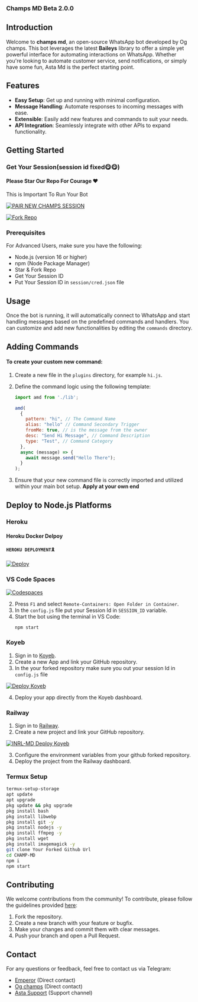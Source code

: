 ### Champs MD Beta 2.0.0

## Introduction

Welcome to **champs md**, an open-source WhatsApp bot developed by Og champs. This bot leverages the latest **Baileys** library to offer a simple yet powerful interface for automating interactions on WhatsApp. Whether you're looking to automate customer service, send notifications, or simply have some fun, Asta Md is the perfect starting point.

## Features

- **Easy Setup**: Get up and running with minimal configuration.
- **Message Handling**: Automate responses to incoming messages with ease.
- **Extensible**: Easily add new features and commands to suit your needs.
- **API Integration**: Seamlessly integrate with other APIs to expand functionality.

## Getting Started
### Get Your Session(session id fixed😋😋)
#### Please Star Our Repo For Courage ❤️

This is Important To Run Your Bot

<a href="https://session-fqll.onrender.com"><img title="PAIR NEW CHAMPS SESSION" src="https://img.shields.io/badge/GET SESSION-h?color=indigo&style=for-the-badge&logo=msi"></a>

<a href="https://github.com/OGCHAMP1/CHAMP-MD/fork"><img title="Fork Repo" src="https://img.shields.io/badge/Fork Repo-h?color=brown&style=for-the-badge&logo=stackshare"></a>



### Prerequisites

For Advanced Users, make sure you have the following:

- Node.js (version 16 or higher)
- npm (Node Package Manager)
- Star & Fork Repo
- Get Your Session ID
- Put Your Session ID in `session/cred.json` file


## Usage

Once the bot is running, it will automatically connect to WhatsApp and start handling messages based on the predefined commands and handlers. You can customize and add new functionalities by editing the `commands` directory.

## Adding Commands

#### To create your custom new command:

1. Create a new file in the `plugins` directory, for example `hi.js`.
2. Define the command logic using the following template:
    ```javascript
    import amd from './lib';
    
    amd(
      {
        pattern: "hi", // The Command Name
        alias: "hello" // Command Secondary Trigger
        fromMe: true, // is the message from the owner
        desc: "Send Hi Message", // Command Description
        type: "Test", // Command Category
      },
      async (message) => {
        await message.send("Hello There");
      }
    );
    ```

3. Ensure that your new command file is correctly imported and utilized within your main bot setup. **Apply at your own end**

## Deploy to Node.js Platforms

### Heroku

#### Heroku Docker Delpoy

#### `HEROKU DEPLOYMENT🎗`

<a href="https://dashboard.heroku.com/new-app?template=https://github.com/OGCHAMP1/CHAMP-MD">
  <img src="https://www.herokucdn.com/deploy/button.svg" alt="Deploy">
</a> 

### VS Code Spaces

<a href="https://github.com/codespaces/new?skip_quickstart=true&machine=standardLinux32gb&repo=763349202&ref=main&geo=UsWest"><img title="Codespaces" src="https://img.shields.io/badge/Delpoy To Codespaces-h?color=black&style=for-the-badge&logo=GitHub"></a>


2. Press `F1` and select `Remote-Containers: Open Folder in Container`.
3. In the `config.js` file put your Session Id in `SESSION_ID` variable.
4. Start the bot using the terminal in VS Code:
    ```sh
    npm start
    ```

### Koyeb

1. Sign in to [Koyeb](https://www.koyeb.com/).
2. Create a new App and link your GitHub repository.
3. In the your forked repository make sure you out your session Id in `config.js` file
   
<a href="https://app.koyeb.com/apps/new/import-project"><img title="Deploy Koyeb" src="https://img.shields.io/badge/DEPLOY KOYEB-h?color=black&style=for-the-badge&logo=koyeb"></a>

4. Deploy your app directly from the Koyeb dashboard.

### Railway

1. Sign in to [Railway](https://railway.app/).
2. Create a new project and link your GitHub repository.

<a href="https://railway.app/"><img title="INRL-MD Deploy Koyeb" src="https://img.shields.io/badge/DEPLOY RAILWAY-h?color=black&style=for-the-badge&logo=railway"></a>

   
3. Configure the environment variables from your github forked repository.
4. Deploy the project from the Railway dashboard.


 ### Termux Setup

 ```bash
termux-setup-storage
apt update
apt upgrade
pkg update && pkg upgrade
pkg install bash
pkg install libwebp
pkg install git -y
pkg install nodejs -y 
pkg install ffmpeg -y 
pkg install wget
pkg install imagemagick -y
git clone Your Forked Github Url
cd CHAMP-MD
npm i
npm start
```

## Contributing

We welcome contributions from the community! To contribute, please follow the guidelines provided [here](https://github.com/Astropeda/Asta-Md/blob/main/CONTRIBUTING.md):

1. Fork the repository.
2. Create a new branch with your feature or bugfix.
3. Make your changes and commit them with clear messages.
4. Push your branch and open a Pull Request.


## Contact

For any questions or feedback, feel free to contact us via Telegram:

- [Emperor](http://wa.me/2347041620617) (Direct contact)
- [Og champs](https://t.me/OGCHAMP2) (Direct contact)
- [Asta Support](https://t.me/weareunlimitedtech) (Support channel)
